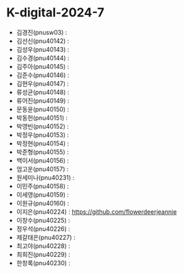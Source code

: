 # K-digital-2024-7

+ 김경진(pnusw03) :
+ 김선신(pnu40142) :
+ 김성우(pnu40143) :
+ 김수경(pnu40144) :
+ 김주아(pnu40145) :
+ 김준수(pnu40146) :
+ 김현우(pnu40147) :
+ 류성균(pnu40148) :
+ 류어진(pnu40149) :
+ 문동윤(pnu40150) :
+ 박동헌(pnu40151) :
+ 박영빈(pnu40152) :
+ 박정우(pnu40153) :
+ 박정현(pnu40154) :
+ 박준형(pnu40155) :
+ 백이서(pnu40156) :
+ 엄고운(pnu40157) :
+ 원세미나(pnu40231) :
+ 이민주(pnu40158) :
+ 이세영(pnu40159) :
+ 이원규(pnu40160) :
+ 이지은(pnu40224) : https://github.com/flowerdeerjeannie
+ 이창수(pnu40225) :
+ 정우석(pnu40226) :
+ 제갈태은(pnu40227) :
+ 최고야(pnu40228) :
+ 최희진(pnu40229) :
+ 한창록(pnu40230) : 

